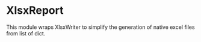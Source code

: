 XlsxReport
==========

This module wraps XlsxWriter to simplify the generation of
native excel files from list of dict.